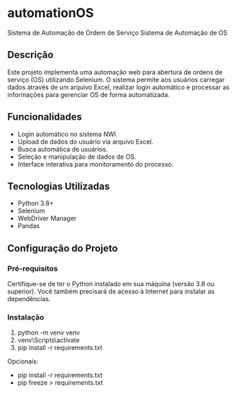 # automationOS
Sistema de Automação de Ordem de Serviço
 Sistema de Automação de OS

## Descrição

Este projeto implementa uma automação web para abertura de ordens de serviço (OS) utilizando Selenium. O sistema permite aos usuários carregar dados através de um arquivo Excel, realizar login automático e processar as informações para gerenciar OS de forma automatizada.

## Funcionalidades

- Login automático no sistema NWI.
- Upload de dados do usuário via arquivo Excel.
- Busca automática de usuários.
- Seleção e manipulação de dados de OS.
- Interface interativa para monitoramento do processo.

## Tecnologias Utilizadas

- Python 3.8+
- Selenium
- WebDriver Manager
- Pandas

## Configuração do Projeto

### Pré-requisitos

Certifique-se de ter o Python instalado em sua máquina (versão 3.8 ou superior). Você também precisará de acesso à Internet para instalar as dependências.

### Instalação

1. python -m venv venv
2. venv\Scripts\activate
3. pip install -r requirements.txt


Opcionais: 
- pip install -r requirements.txt
- pip freeze > requirements.txt

